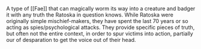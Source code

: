 A type of [[Fae]] that can magically worm its way into a creature and badger it with any truth the Ratoska in question knows. While Ratoska were originally simple mischief-makers, they have spent the last 70 years or so acting as spies/psychological attacks. They provide specific pieces of truth, but often not the entire context, in order to spur victims into action, partially our of desparation to get the voice out of their head. 